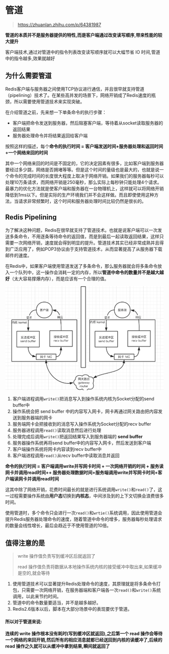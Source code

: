 # 管道

> https://zhuanlan.zhihu.com/p/64381987

**管道的本质并不是服务器提供的特性,而是客户端通过改变读写顺序,带来性能的较大提升**

客户端技术,通过对管道中的指令列表改变读写顺序就可以大幅节省 IO 时间,管道中的指令越多,效果就越好

## 为什么需要管道

Redis客户端与服务器之间使用TCP协议进行通信，并且很早就支持管道（pipelining）技术了。在某些高并发的场景下，网络开销成了Redis速度的瓶颈，所以需要使用管道技术来实现突破。

在介绍管道之前，先来想一下单条命令的执行步骤：

- 客户端把命令发送到服务器，然后阻塞客户端，等待着从socket读取服务器的返回结果
- 服务器处理命令并将结果返回给客户端

按照这样的描述，每个**命令的执行时间 = 客户端发送时间+服务器处理和返回时间+一个网络来回的时间**

其中一个网络来回的时间是不固定的，它的决定因素有很多，比如客户端到服务器要经过多少跳，网络是否拥堵等等。但是这个时间的量级也是最大的，也就是说一个命令的完成时间的长度很大程度上取决于网络开销。如果我们的服务器每秒可以处理10万条请求，而网络开销是250毫秒，那么实际上每秒钟只能处理4个请求。最暴力的优化方法就是使客户端和服务器在一台物理机上，这样就可以将网络开销降低到1ms以下。但是实际的生产环境我们并不会这样做。而且即使使用这种方法，当请求非常频繁时，这个时间和服务器处理时间比较仍然是很长的。

## Redis Pipelining

为了解决这种问题，Redis在很早就支持了管道技术。也就是说客户端可以一次发送多条命令，不用逐条等待命令的返回值，而是到最后一起读取返回结果，这样只需要一次网络开销，速度就会得到明显的提升。管道技术其实已经非常成熟并且得到广泛应用了，例如POP3协议由于支持管道技术，从而显著提高了从服务器下载邮件的速度。

在Redis中，如果客户端使用管道发送了多条命令，那么服务器就会将多条命令放入一个队列中，这一操作会消耗一定的内存，所以**管道中命令的数量并不是越大越好**（太大容易撑爆内存），而是应该有一个合理的值。

![image-20200419134701046](../../../assets/image-20200419134701046.png)

1. 客户端进程调用`write()`把消息写入到操作系统内核为Socket分配的send buffer中
2. 操作系统会把 send buffer 中的内容写入网卡，网卡再通过网关路由把内容发送到服务器端的网卡
3. 服务端网卡会把接收到的消息写入操作系统为Socket分配的recv buffer
4. 服务器进程调用`read()`读取消息然后进行处理
5. 处理完成后调用`write()`把返回结果写入到服务器端的 **send buffer**
6. 服务器操作系统再将send buffer中的内容写入网卡，然后发送到客户端
7. 客户端操作系统将网卡内容读到recv buffer中
8. 客户端进程调用`read()`从recv buffer中读取消息并返回

**命令的执行时间 = 客户端调用write并写网卡时间 + 一次网络开销的时间 + 服务读网卡并调用read时间++ 服务器处理数据时间+服务端调用write并写网卡时间+客户端读网卡并调用read时间**

这其中除了网络开销，花费时间最长的就是进行系统调用`write()`和`read()`了，这一过程需要操作系统由**用户态**切换到**内核态**，中间涉及到的上下文切换会浪费很多时间。

使用管道时，多个命令只会进行一次`read()`和`wrtie()`系统调用，因此使用管道会提升Redis服务器处理命令的速度，随着管道中命令的增多，服务器每秒处理请求的数量会线性增长，最后会趋近于不使用管道的10倍。

## 值得注意的是

> write 操作值负责写到缓冲区后就返回了
>
> read 操作值负责将数据从本地操作系统内核的接受缓冲中取出来,如果缓冲是空的,就会等待

1. 使用管道技术可以显著提升Redis处理命令的速度，其原理就是将多条命令打包，只需要一次网络开销，在服务器端和客户端各一次`read()`和`write()`系统调用，以此来节约时间。
2. 管道中的命令数量要适当，并不是越多越好。
3. Redis2.6版本以后，脚本在大部分场景中的表现要优于管道。

#### 所以对于管道来说:

**连续的 write 操作根本没有耗时(写到缓冲区就返回),之后第一个 read 操作会等待一个网络的来回开销,然后所有的相应消息就都已经送回到内核的读缓冲了,后续的 read 操作之久就可以从缓冲中拿到结果,瞬间就返回了**